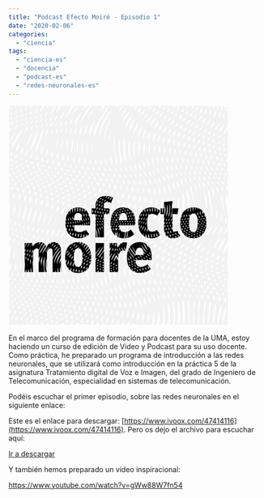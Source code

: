```yaml
---
title: "Podcast Efecto Moiré - Episodio 1"
date: "2020-02-06"
categories: 
  - "ciencia"
tags: 
  - "ciencia-es"
  - "docencia"
  - "podcast-es"
  - "redes-neuronales-es"
---
```


![](images/podcast_imagen.png)

En el marco del programa de formación para docentes de la UMA, estoy haciendo un curso de edición de Video y Podcast para su uso docente. Como práctica, he preparado un programa de introducción a las redes neuronales, que se utilizará como introducción en la práctica 5 de la asignatura Tratamiento digital de Voz e Imagen, del grado de Ingeniero de Telecomunicación, especialidad en sistemas de telecomunicación.

Podéis escuchar el primer episodio, sobre las redes neuronales en el siguiente enlace:

Este es el enlace para descargar: [https://www.ivoox.com/47414116](https://www.ivoox.com/47414116). Pero os dejo el archivo para escuchar aquí:

[Ir a descargar](https://www.ivoox.com/e01-las-redes-neuronales-audios-mp3_rf_47414116_1.html)

Y también hemos preparado un vídeo inspiracional:

https://www.youtube.com/watch?v=gWw88W7fn54
